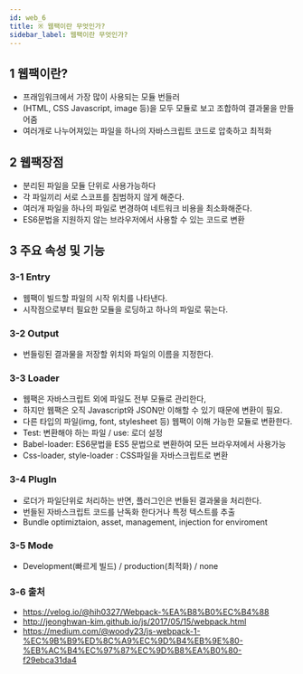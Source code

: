 ```yaml
---
id: web_6
title: ※ 웹팩이란 무엇인가?
sidebar_label: 웹팩이란 무엇인가?
---
```


## 1 웹팩이란?

-   프래임워크에서 가장 많이 사용되는 모듈 번들러
-   (HTML, CSS Javascript, image 등)을 모두 모듈로 보고 조합하여 결과물을 만들어줌
-   여러개로 나누어져있는 파일을 하나의 자바스크립트 코드로 압축하고 최적화

## 2 웹팩장점

-   분리된 파일을 모듈 단위로 사용가능하다
-   각 파일끼리 서로 스코프를 침범하지 않게 해준다.
-   여러개 파일을 하나의 파일로 변경하여 네트워크 비용을 최소화해준다.
-   ES6문법을 지원하지 않는 브라우저에서 사용할 수 있는 코드로 변환

## 3 주요 속성 및 기능

### 3-1 Entry

-   웹팩이 빌드할 파일의 시작 위치를 나타낸다.
-   시작점으로부터 필요한 모듈을 로딩하고 하나의 파일로 묶는다.

### 3-2 Output

-   번들링된 결과물을 저장할 위치와 파일의 이름을 지정한다.

### 3-3 Loader

-   웹팩은 자바스크립트 외에 파일도 전부 모듈로 관리한다,
-   하지만 웹팩은 오직 Javascript와 JSON만 이해할 수 있기 때문에 변환이 필요.
-   다른 타입의 파일(img, font, stylesheet 등) 웹팩이 이해 가능한 모듈로 변환한다.
-   Test: 변환해야 하는 파일 / use: 로더 설정
-   Babel-loader: ES6문법을 ES5 문법으로 변환하여 모든 브라우져에서 사용가능
-   Css-loader, style-loader : CSS파일을 자바스크립트로 변환

### 3-4 PlugIn

-   로더가 파일단위로 처리하는 반면, 플러그인은 번들된 결과물을 처리한다.
-   번들된 자바스크립트 코드를 난독화 한다거나 특정 텍스트를 추출
-   Bundle optimiztaion, asset, management, injection for enviroment

### 3-5 Mode

-   Development(빠르게 빌드) / production(최적화) / none

### 3-6 출처

-   https://velog.io/@hih0327/Webpack-%EA%B8%B0%EC%B4%88
-   http://jeonghwan-kim.github.io/js/2017/05/15/webpack.html
-   https://medium.com/@woody23/js-webpack-1-%EC%9B%B9%ED%8C%A9%EC%9D%B4%EB%9E%80-%EB%AC%B4%EC%97%87%EC%9D%B8%EA%B0%80-f29ebca31da4
